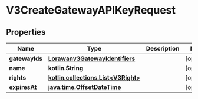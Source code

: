
# V3CreateGatewayAPIKeyRequest

## Properties
Name | Type | Description | Notes
------------ | ------------- | ------------- | -------------
**gatewayIds** | [**Lorawanv3GatewayIdentifiers**](Lorawanv3GatewayIdentifiers.md) |  |  [optional]
**name** | **kotlin.String** |  |  [optional]
**rights** | [**kotlin.collections.List&lt;V3Right&gt;**](V3Right.md) |  |  [optional]
**expiresAt** | [**java.time.OffsetDateTime**](java.time.OffsetDateTime.md) |  |  [optional]



